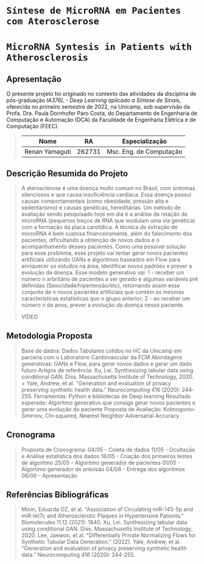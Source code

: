 # `Síntese de MicroRNA em Pacientes com Aterosclerose`
# `MicroRNA Syntesis in Patients with Atherosclerosis `

## Apresentação
O presente projeto foi originado no contexto das atividades da disciplina de pós-graduação *IA376L - Deep Learning aplicado a Síntese de Sinais*, 
oferecida no primeiro semestre de 2022, na Unicamp, sob supervisão da Profa. Dra. Paula Dornhofer Paro Costa, do Departamento de Engenharia de Computação e Automação (DCA) da Faculdade de Engenharia Elétrica e de Computação (FEEC).

> |Nome  | RA | Especialização|
> |--|--|--|
> | Renan Yamaguti | 262731  | Msc. Eng. de Computação|



## Descrição Resumida do Projeto
> A aterosclerose é uma doença muito comum no Brasil, com sintomas silenciosos e que causa insuficiência cardíaca. Essa doença possui causas comportamentais (como obesidade, pressão alta e sedentarismo) e causas genéticas, hereditárias. Um método de avaliação sendo pesquisado hoje em dia é a análise da relação de microRNA (pequenos treços de RNA que modulam uma via genética) com a formação da placa carotídica. A técnica de extração de microRNA é bem custosa financeiramente, além do falecimento dos pacientes, dificultando a obtenção de novos dados e o acompanhamento desses pacientes. 
> Como uma possível solução para esse problema, esse projeto vai tentar gerar novos pacientes artificiais utilizando GANs e algoritmos baseados em Flow para enriquecer os estudos na área, identificar novos padrões e prever a evolução da doença. Esse modelo generativo vai:
> 1 - receber um número n arbritário de pacientes a ser gerado e algumas variáveis pré definidas (Sexo/idade/hipertensão/etc), retornando assim esse conjunto de n novos pacientes artificiais que contém as mesmas características estatísticas que o grupo anterior;
> 2 - ao receber um número n de anos, prever a evolução da doença nesse paciente.

> VÍDEO

## Metodologia Proposta
> Base de dados: Dados Tabulares colidos no HC da Unicamp em parceria com o Laboratório Cardiovascular da FCM
> Abordagens generativas: GANs e Flow, para gerar novos dados e gerar um dado futuro
> Artigos de referência: Xu, Lei. Synthesizing tabular data using conditional GAN. Diss. Massachusetts Institute of Technology, 2020. + Yale, Andrew, et al. "Generation and evaluation of privacy preserving synthetic health data." Neurocomputing 416 (2020): 244-255. 
> Ferramentas: Python e bibliotecas de Deep learning
> Resultado esperado: Algoritmo generativo que consiga gerar novos pacientes e gerar uma evolução do paciente
> Proposta de Avaliação: Kolmogorov-Smirnov, Chi-squared, Nearest Neighbor Adversarial Accuracy 

## Cronograma
> Proposta de Cronograma: 
> 04/05 - Coleta de dados
> 11/05 - Ocultação e Análise estatística dos dados
> 18/05 - Criação dos primeiros testes de algoritmo
> 25/05 - Algoritmo generador de pacientes
> 01/05 - Algortimo generador de previsão 
> 04/06 - Entrega dos algoritmos
> 06/06 - Apresentação 

## Referências Bibliográficas
> Minin, Eduarda OZ, et al. "Association of Circulating miR-145-5p and miR-let7c and Atherosclerotic Plaques in Hypertensive Patients." Biomolecules 11.12 (2021): 1840.
> Xu, Lei. Synthesizing tabular data using conditional GAN. Diss. Massachusetts Institute of Technology, 2020.
> Lee, Jaewoo, et al. "Differentially Private Normalizing Flows for Synthetic Tabular Data Generation." (2022).
> Yale, Andrew, et al. "Generation and evaluation of privacy preserving synthetic health data." Neurocomputing 416 (2020): 244-255.
